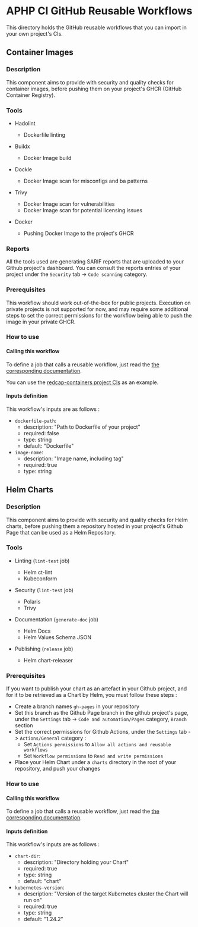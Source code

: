 # APHP CI GitHub Reusable Workflows

This directory holds the GitHub reusable workflows that you can import in your own project's CIs.

## Container Images

### Description

This component aims to provide with security and quality checks for container images, before pushing them on your project's GHCR (GitHub Container Registry).

### Tools

- Hadolint
  - Dockerfile linting

- Buildx
  - Docker Image build

- Dockle
  - Docker Image scan for misconfigs and ba patterns

- Trivy
  - Docker Image scan for vulnerabilities
  - Docker Image scan for potential licensing issues

- Docker
  - Pushing Docker Image to the project's GHCR

### Reports 

All the tools used are generating SARIF reports that are uploaded to your Github project's dashboard. You can consult the reports entries of your project under the `Security` tab -> `Code scanning` category.


### Prerequisites

This workflow should work out-of-the-box for public projects. Execution on private projects is not supported for now, and may require some additional steps to set the correct permissions for the workflow being able to push the image in your private GHCR.  

### How to use

#### Calling this workflow

To define a job that calls a reusable workflow, just read the [the corresponding documentation](https://docs.github.com/en/actions/sharing-automations/reusing-workflows#calling-a-reusable-workflow).

You can use the [redcap-containers project CIs](https://github.com/aphp/redcap-containers/tree/main/.github/workflows) as an example.

#### Inputs definition

This workflow's inputs are as follows : 
- `dockerfile-path`:
  - description: "Path to Dockerfile of your project"
  - required: false
  - type: string 
  - default: "Dockerfile"
- `image-name`:
  - description: "Image name, including tag"
  - required: true
  - type: string

## Helm Charts

### Description

This component aims to provide with security and quality checks for Helm charts, before pushing them a repository hosted in your project's Github Page that can be used as a Helm Repository.

### Tools

- Linting (`lint-test` job)
  - Helm ct-lint
  - Kubeconform

- Security (`lint-test` job)
  - Polaris
  - Trivy

- Documentation (`generate-doc` job)
  - Helm Docs
  - Helm Values Schema JSON

- Publishing (`release` job)
  - Helm chart-releaser


### Prerequisites

If you want to publish your chart as an artefact in your Github project, and for it to be retrieved as a Chart by Helm, you must follow these steps : 
- Create a branch names `gh-pages` in your repository
- Set this branch as the Github Page branch in the github project's page, under the `Settings` tab -> `Code and automation/Pages` category, `Branch` section
- Set the correct permissions for Github Actions, under the `Settings` tab -> `Actions/General` category :
  - Set `Actions permissions` to `Allow all actions and reusable workflows`
  - Set `Workflow permissions` to `Read and write permissions`
- Place your Helm Chart under a `charts` directory in the root of your repository, and push your changes


### How to use

#### Calling this workflow

To define a job that calls a reusable workflow, just read the [the corresponding documentation](https://docs.github.com/en/actions/sharing-automations/reusing-workflows#calling-a-reusable-workflow).

#### Inputs definition

This workflow's inputs are as follows : 
- `chart-dir`:
  - description: "Directory holding your Chart"
  - required: true
  - type: string 
  - default: "chart"
- `kubernetes-version`:
  - description: "Version of the target Kubernetes cluster the Chart will run on"
  - required: true
  - type: string 
  - default: "1.24.2"